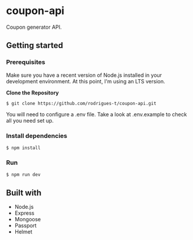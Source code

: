# coupon-api
Coupon generator API.

## Getting started

### Prerequisites
Make sure you have a recent version of Node.js installed in your development environment. At this point, I'm using an LTS version.

**Clone the Repository**
```
$ git clone https://github.com/rodrigues-t/coupon-api.git
```

You will need to configure a .env file. Take a look at .env.example to check all you need set up.

### Install dependencies
```
$ npm install
```

### Run
```
$ npm run dev
```
## Built with

- Node.js
- Express
- Mongoose
- Passport
- Helmet
